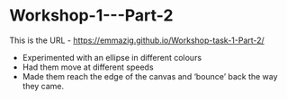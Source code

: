 # Workshop-1---Part-2

This is the URL - https://emmazig.github.io/Workshop-task-1-Part-2/

- Experimented with an ellipse in different colours
- Had them move at different speeds 
- Made them reach the edge of the canvas and ‘bounce’ back the way they came.
